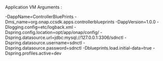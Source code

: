Application VM Arguments :

-DappName=ControllerBluePrints
-Dms_name=org.onap.ccsdk.apps.controllerblueprints
-DappVersion=1.0.0
-Dlogging.config=etc/logback.xml
-Dspring.config.location=opt/app/onap/config/
-Dspring.datasource.url=jdbc:mysql://127.0.0.1:3306/sdnctl
-Dspring.datasource.username=sdnctl
-Dspring.datasource.password=sdnctl
-Dblueprints.load.initial-data=true
-Dspring.profiles.active=dev

